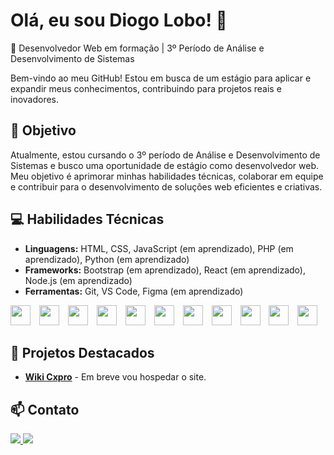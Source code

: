 # Olá, eu sou Diogo Lobo! 👋

🌟 Desenvolvedor Web em formação | 3º Período de Análise e Desenvolvimento de Sistemas

Bem-vindo ao meu GitHub! Estou em busca de um estágio para aplicar e expandir meus conhecimentos, contribuindo para projetos reais e inovadores.

## 🎯 Objetivo
Atualmente, estou cursando o 3º período de Análise e Desenvolvimento de Sistemas e busco uma oportunidade de estágio como desenvolvedor web. Meu objetivo é aprimorar minhas habilidades técnicas, colaborar em equipe e contribuir para o desenvolvimento de soluções web eficientes e criativas.

## 💻 Habilidades Técnicas
- **Linguagens:** HTML, CSS, JavaScript (em aprendizado), PHP (em aprendizado), Python (em aprendizado)
- **Frameworks:** Bootstrap (em aprendizado), React (em aprendizado), Node.js (em aprendizado)
- **Ferramentas:** Git, VS Code, Figma (em aprendizado)



<span style="display: inline-block; margin-right: 10px;">
<img src="https://cdn.jsdelivr.net/gh/devicons/devicon@latest/icons/html5/html5-original.svg" width="32" height="32">
</span>
<span style="display: inline-block; margin-right: 10px;">
<img src="https://cdn.jsdelivr.net/gh/devicons/devicon@latest/icons/css3/css3-original.svg" width="32" height="32">
</span>
<span style="display: inline-block; margin-right: 10px;">
<img src="https://cdn.jsdelivr.net/gh/devicons/devicon@latest/icons/javascript/javascript-original.svg" width="32" height="32">
</span>
<span style="display: inline-block; margin-right: 10px;">
  <img src="https://cdn.jsdelivr.net/gh/devicons/devicon@latest/icons/php/php-original.svg" width="32" height="32" />
</span>
<span style="display: inline-block; margin-right: 10px;">
  <img src="https://cdn.jsdelivr.net/gh/devicons/devicon@latest/icons/python/python-original.svg" width="32" height="32" />
</span>
<span style="display: inline-block; margin-right: 10px;">
  <img src="https://cdn.jsdelivr.net/gh/devicons/devicon@latest/icons/bootstrap/bootstrap-original.svg" width="32" height="32" />
</span>
<span style="display: inline-block; margin-right: 10px;">
  <img src="https://cdn.jsdelivr.net/gh/devicons/devicon@latest/icons/react/react-original.svg" width="32" height="32" />
</span>
<span style="display: inline-block; margin-right: 10px;">
  <img src="https://cdn.jsdelivr.net/gh/devicons/devicon@latest/icons/nodejs/nodejs-original.svg" width="32" height="32" />
</span>
<span style="display: inline-block; margin-right: 10px;">
  <img src="https://cdn.jsdelivr.net/gh/devicons/devicon@latest/icons/git/git-original.svg" width="32" height="32" />
</span>
<span style="display: inline-block; margin-right: 10px;">
  <img src="https://cdn.jsdelivr.net/gh/devicons/devicon@latest/icons/vscode/vscode-original.svg" width="32" height="32" />
</span>
<span style="display: inline-block;">
  <img src="https://cdn.jsdelivr.net/gh/devicons/devicon@latest/icons/figma/figma-original.svg" width="32" height="32" />
</span>


## 🚀 Projetos Destacados
- **[Wiki Cxpro](link)** - Em breve vou hospedar o site.

## 📫 Contato

<a href = "https://www.linkedin.com/in/diogomlobo/"><img src="https://img.shields.io/badge/LinkedIn-0077B5?style=for-the-badge&logo=linkedin&logoColor=white" target="_blank">
<a href = "mailto:diogo.dmlrj@gmail.com"><img src="https://img.shields.io/badge/Gmail-D14836?style=for-the-badge&logo=gmail&logoColor=white" target="_blank">












